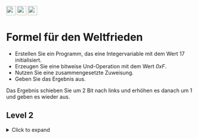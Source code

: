 <a href="https://github.com/hshf1/VorlesungC/discussions/categories/02_übungsaufgaben"><img src="https://img.shields.io/badge/Aufgaben-Q%26A-informational?logo=c" height="25"/></a> <a href="https://github.com/hshf1/VorlesungC/discussions"><img src="https://img.shields.io/badge/Allgemein-Q%26A-informational?logo=github" height="25"/></a> <a href="https://github.com/hshf1/VorlesungC/discussions/categories/05_umfragen"><img src="https://img.shields.io/badge/Aufgabe_bewerten-informational?logo=c" height="25"/></a>

# Formel für den Weltfrieden

- Erstellen Sie ein Programm, das eine Integervariable mit dem Wert 17 initialisiert.
- Erzeugen Sie eine bitweise Und-Operation mit dem Wert _0xF_. 
- Nutzen Sie eine zusammengesetzte Zuweisung.
- Geben Sie das Ergebnis aus.

Das Ergebnis schieben Sie um 2 Bit nach links und erhöhen es danach um 1 und geben es wieder aus.

## Level 2
<details>
<summary>Click to expand</summary>
  
Lösen Sie jetzt die Rechenoperation noch einmal mit nur einer Zeile Code.
Ersetzen Sie in Ihrer Formel den Shift-Operator durch eine arithmetische Operation.

Liefert diese Alternative für alle Zahlen das gleiche Ergebnis? Diskutieren Sie.
</details>
